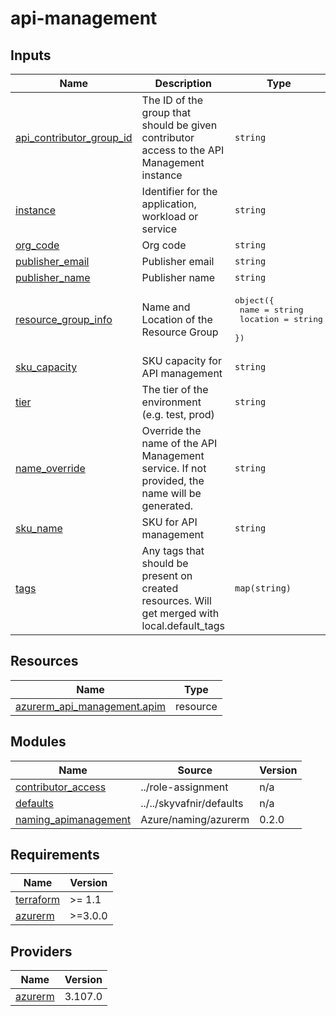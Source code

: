 # api-management

<!-- TERRAFORM_DOCS_BLOCK -->


## Inputs

| Name | Description | Type | Default | Required |
|------|-------------|------|---------|:--------:|
| <a name="input_api_contributor_group_id"></a> [api\_contributor\_group\_id](#input\_api\_contributor\_group\_id) | The ID of the group that should be given contributor access to the API Management instance | `string` | n/a | yes |
| <a name="input_instance"></a> [instance](#input\_instance) | Identifier for the application, workload or service | `string` | n/a | yes |
| <a name="input_org_code"></a> [org\_code](#input\_org\_code) | Org code | `string` | n/a | yes |
| <a name="input_publisher_email"></a> [publisher\_email](#input\_publisher\_email) | Publisher email | `string` | n/a | yes |
| <a name="input_publisher_name"></a> [publisher\_name](#input\_publisher\_name) | Publisher name | `string` | n/a | yes |
| <a name="input_resource_group_info"></a> [resource\_group\_info](#input\_resource\_group\_info) | Name and Location of the Resource Group | <pre>object({<br>    name     = string<br>    location = string<br>  })</pre> | n/a | yes |
| <a name="input_sku_capacity"></a> [sku\_capacity](#input\_sku\_capacity) | SKU capacity for API management | `string` | n/a | yes |
| <a name="input_tier"></a> [tier](#input\_tier) | The tier of the environment (e.g. test, prod) | `string` | n/a | yes |
| <a name="input_name_override"></a> [name\_override](#input\_name\_override) | Override the name of the API Management service. If not provided, the name will be generated. | `string` | `null` | no |
| <a name="input_sku_name"></a> [sku\_name](#input\_sku\_name) | SKU for API management | `string` | `"Developer"` | no |
| <a name="input_tags"></a> [tags](#input\_tags) | Any tags that should be present on created resources. Will get merged with local.default\_tags | `map(string)` | `{}` | no |



## Resources

| Name | Type |
|------|------|
| [azurerm_api_management.apim](https://registry.terraform.io/providers/hashicorp/azurerm/latest/docs/resources/api_management) | resource |

## Modules

| Name | Source | Version |
|------|--------|---------|
| <a name="module_contributor_access"></a> [contributor\_access](#module\_contributor\_access) | ../role-assignment | n/a |
| <a name="module_defaults"></a> [defaults](#module\_defaults) | ../../skyvafnir/defaults | n/a |
| <a name="module_naming_apimanagement"></a> [naming\_apimanagement](#module\_naming\_apimanagement) | Azure/naming/azurerm | 0.2.0 |

## Requirements

| Name | Version |
|------|---------|
| <a name="requirement_terraform"></a> [terraform](#requirement\_terraform) | >= 1.1 |
| <a name="requirement_azurerm"></a> [azurerm](#requirement\_azurerm) | >=3.0.0 |

## Providers

| Name | Version |
|------|---------|
| <a name="provider_azurerm"></a> [azurerm](#provider\_azurerm) | 3.107.0 |

<!-- /TERRAFORM_DOCS_BLOCK -->

<!--
# Module scaffolded via skyvafnir-module-template
Author: skyvafnir 
-->
